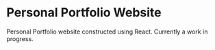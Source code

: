 # Personal Portfolio Website

Personal Portfolio website constructed using React. Currently a work in progress.
